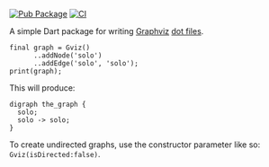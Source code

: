 [![Pub Package](https://img.shields.io/pub/v/gviz.svg)](https://pub.dev/packages/gviz)
[![CI](https://github.com/kevmoo/gviz/actions/workflows/ci.yml/badge.svg)](https://github.com/kevmoo/gviz/actions/workflows/ci.yml)

A simple Dart package for writing
[Graphviz](http://www.graphviz.org/)
[dot files](http://www.graphviz.org/doc/info/lang.html).

```
final graph = Gviz()
      ..addNode('solo')
      ..addEdge('solo', 'solo');
print(graph);
```

This will produce:

```
digraph the_graph {
  solo;
  solo -> solo;
}
```

To create undirected graphs, use the constructor parameter like so: `Gviz(isDirected:false)`.
